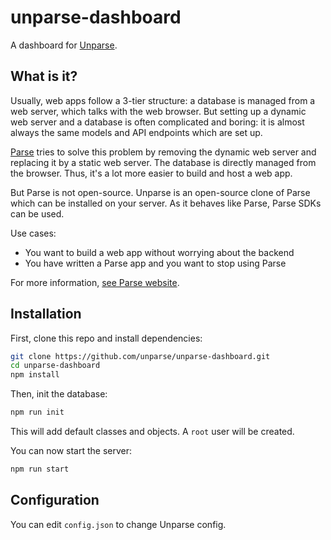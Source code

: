 # unparse-dashboard

A dashboard for [Unparse](https://github.com/unparse/node-unparse).

## What is it?

Usually, web apps follow a 3-tier structure: a database is managed from a web server, which talks with the web browser. But setting up a dynamic web server and a database is often complicated and boring: it is almost always the same models and API endpoints which are set up.

[Parse](http://parse.com) tries to solve this problem by removing the dynamic web server and replacing it by a static web server. The database is directly managed from the browser. Thus, it's a lot more easier to build and host a web app.

But Parse is not open-source. Unparse is an open-source clone of Parse which can be installed on your server. As it behaves like Parse, Parse SDKs can be used.

Use cases:
* You want to build a web app without worrying about the backend
* You have written a Parse app and you want to stop using Parse

For more information, [see Parse website](https://parse.com/products/core).

## Installation

First, clone this repo and install dependencies:

```bash
git clone https://github.com/unparse/unparse-dashboard.git
cd unparse-dashboard
npm install
```

Then, init the database:

```bash
npm run init
```

This will add default classes and objects. A `root` user will be created.

You can now start the server:

```bash
npm run start
```

## Configuration

You can edit `config.json` to change Unparse config.
